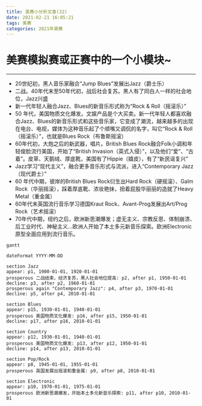 ```yaml
---
title: 美赛小分析文章(32)
date: 2021-02-21 16:05:21
tags: 美赛
categories: 2021年美赛
---
```




# 美赛模拟赛或正赛中的一个小模块~

---



<!--more-->

- 20世纪初，黑人音乐家融合“Jump Blues”发展出Jazz（爵士乐）
- 二战。40年代末至50年代初，战后社会复苏。黑人有了同白人一样的社会地位，Jazz兴盛
- 新一代年轻人融合Jazz、Blues的新音乐形式称为“Rock & Roll（摇滚乐）”
- 50 年代，美国物质文化爆发。文娱产品是个大买卖。新一代年轻人都喜欢融合Jazz、Blues的新音乐形式和这些音乐家，它变成了潮流，越来越多的出现在电台、电视，媒体为这种音乐起了个顺嘴又调侃的名字，叫它“Rock & Roll（摇滚乐）”，也就是Blues Rock（布鲁斯摇滚）
- 60年代初，大炮之后的新武器，唱片。British Blues Rock融合Folk小调和年轻俊脸流行美国，开始了“British Invasion（英式入侵）”，以及他们“爱”、“古着”。皮草、天鹅绒、厚底靴，美国有了Hippie（嬉皮），有了“新民谣复兴”
- Jazz学习“现代主义”，融合更多音乐形式与流派，进入“Contemporary Jazz（现代爵士）”
- 60 年代中期，彼岸的British Blues Rock衍生出Hard Rock（硬摇滚）、Galm Rock（华丽摇滚），踩着厚底靴、浓妆艳抹，扭着屁股华丽丽的造就了Heavy Metal（重金属）
- 60年代末英国流行音乐学习德国Kraut Rock、Avant-Prog发展出Art/Prog Rock（艺术摇滚）
- 70年代中期，纽约之后，欧洲新思潮爆发；虚无主义、宗教反思、体制崩溃、后工业时代、神秘主义…欧洲人开始了本土多元新音乐探索。欧洲Electronic原型全面应用到流行音乐。

```mermaid
gantt

dateFormat YYYY-MM-DD

section Jazz
appear: p1, 1900-01-01, 1920-01-01
prosperous 二战结束，经济复苏，黑人社会地位提高: p2, after p1, 1950-01-01
decline: p3, after p2, 1960-01-01
prosperous again "Contemporary Jazz": p4, after p3, 1970-01-01
decline: p5, after p4, 2010-01-01

section Blues
appear: p15, 1930-01-01, 1940-01-01
prosperous 美国物质文化爆发: p16, after p15, 1950-01-01
decline: p17, after p16, 2010-01-01

section Country
appear: p12, 1930-01-01, 1940-01-01
prosperous 美国物质文化爆发: p13, after p12, 1950-01-01
decline: p14, after p13, 2010-01-01

section Pop/Rock
appear: p8, 1945-01-01, 1955-01-01
prosperous 英国发展出摇滚和重金属: p9, after p8, 2010-01-01

section Electronic
appear: p10, 1970-01-01, 1975-01-01
prosperous 欧洲新思潮爆发，开始本土多元新音乐探索: p11, after p10, 2010-01-01

```

